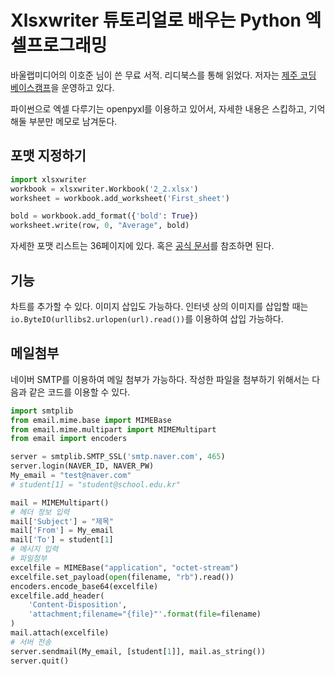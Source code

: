 # Xlsxwriter 튜토리얼로 배우는 Python 엑셀프로그래밍

바울랩미디어의 이호준 님이 쓴 무료 서적. 리디북스를 통해 읽었다. 저자는 [제주 코딩 베이스캠프](http://www.jejucodingcamp.com)을 운영하고 있다.

파이썬으로 엑셀 다루기는 openpyxl를 이용하고 있어서, 자세한 내용은 스킵하고, 기억해둘 부분만 메모로 남겨둔다.

## 포맷 지정하기

```python
import xlsxwriter
workbook = xlsxwriter.Workbook('2_2.xlsx')
worksheet = workbook.add_worksheet('First_sheet')

bold = workbook.add_format({'bold': True})
worksheet.write(row, 0, "Average", bold)
```

자세한 포맷 리스트는 36페이지에 있다. 혹은 [공식 문서](https://xlsxwriter.readthedocs.io/format.html#format-methods-and-format-properties)를 참조하면 된다.

## 기능

차트를 추가할 수 있다. 이미지 삽입도 가능하다. 인터넷 상의 이미지를 삽입할 때는 `io.ByteIO(urllibs2.urlopen(url).read())`를 이용하여 삽입 가능하다.

## 메일첨부

네이버 SMTP를 이용하여 메일 첨부가 가능하다. 작성한 파일을 첨부하기 위해서는 다음과 같은 코드를 이용할 수 있다.

```python
import smtplib
from email.mime.base import MIMEBase
from email.mime.multipart import MIMEMultipart
from email import encoders

server = smtplib.SMTP_SSL('smtp.naver.com', 465)
server.login(NAVER_ID, NAVER_PW)
My_email = "test@naver.com"
# student[1] = "student@school.edu.kr"

mail = MIMEMultipart()
# 헤더 정보 입력
mail['Subject'] = "제목"
mail['From'] = My_email
mail['To'] = student[1]
# 메시지 입력
# 파일첨부
excelfile = MIMEBase("application", "octet-stream")
excelfile.set_payload(open(filename, "rb").read())
encoders.encode_base64(excelfile)
excelfile.add_header(
    'Content-Disposition',
    'attachment;filename="{file}"'.format(file=filename)
)
mail.attach(excelfile)
# 서버 전송
server.sendmail(My_email, [student[1]], mail.as_string())
server.quit()
```
